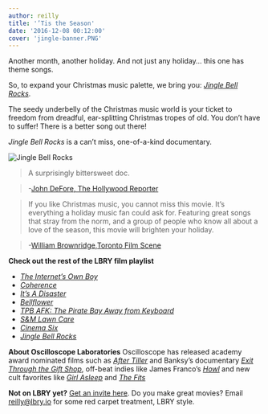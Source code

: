 ```yaml
---
author: reilly
title: '’Tis the Season'
date: '2016-12-08 00:12:00'
cover: 'jingle-banner.PNG'
---
```

Another month, another holiday. And not just any holiday… this one has theme songs.

So, to expand your Christmas music palette, we bring you: [*Jingle Bell Rocks*](lbry://jinglebellrocks).

The seedy underbelly of the Christmas music world is your ticket to freedom from dreadful, ear-splitting Christmas tropes of old. You don’t have to suffer! There is a better song out there!

*Jingle Bell Rocks* is a can’t miss, one-of-a-kind documentary.

![Jingle Bell Rocks](/img/news/jingle-inline.jpg)

>A surprisingly bittersweet doc.

> -[John DeFore, The Hollywood Reporter](http://www.hollywoodreporter.com/review/jingle-bell-rocks-film-review-759859)


>If you like Christmas music, you cannot miss this movie. It’s everything a holiday music fan could ask for. Featuring great songs that stray from the norm, and a group of people who know all about a love of the season, this movie will brighten your holiday.

> -[William Brownridge,Toronto Film Scene](http://thetfs.ca/2013/12/05/review-jingle-bell-rocks/)

**Check out the rest of the LBRY film playlist**
- [*The Internet’s Own Boy*](lbry://theinternetsownboy)
- [*Coherence*](lbry://coherence)
- [*It’s A Disaster*](lbry://itsadisaster)
- [*Bellflower*](lbry://bellfower)
- [*TPB AFK: The Pirate Bay Away from Keyboard*](lbry://tpbafk)
- [*S&M Lawn Care*](lbry://smlawncare)
- [*Cinema Six*](lbry://cinemasix)
- [*Jingle Bell Rocks*](lbry://jinglebellrocks)

**About Oscilloscope Laboratories**
Oscilloscope has released academy award nominated films such as [*After Tiller*](https://www.rottentomatoes.com/m/after_tiller_2013/) and Banksy’s documentary [*Exit Through the Gift Shop*](https://www.rottentomatoes.com/m/exit_through_the_gift_shop/), off-beat indies like James Franco’s [*Howl*](https://www.rottentomatoes.com/m/1211483-howl) and new cult favorites like [*Girl Asleep*](https://www.rottentomatoes.com/m/girl_asleep_2016) and [*The Fits*](https://www.rottentomatoes.com/m/the_fits_2016)

**Not on LBRY yet?** [Get an invite here](https://lbry.io/get). Do you make great movies? Email reilly@lbry.io for some red carpet treatment, LBRY style.
